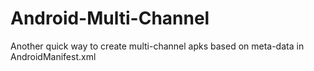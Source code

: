 # Android-Multi-Channel
Another quick way to create multi-channel apks based on meta-data in AndroidManifest.xml
